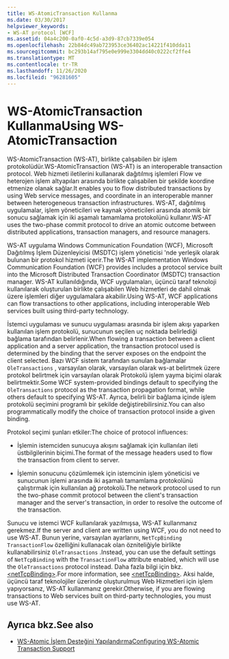 ```yaml
---
title: WS-AtomicTransaction Kullanma
ms.date: 03/30/2017
helpviewer_keywords:
- WS-AT protocol [WCF]
ms.assetid: 04a4c200-0af0-4c5d-a3d9-87cb7339e054
ms.openlocfilehash: 22b84dc49ab723953ce36402ac14221f410dda11
ms.sourcegitcommit: bc293b14af795e0e999e3304dd40c0222cf2ffe4
ms.translationtype: MT
ms.contentlocale: tr-TR
ms.lasthandoff: 11/26/2020
ms.locfileid: "96281605"
---
```

# <a name="using-ws-atomictransaction"></a><span data-ttu-id="d7328-102">WS-AtomicTransaction Kullanma</span><span class="sxs-lookup"><span data-stu-id="d7328-102">Using WS-AtomicTransaction</span></span>

<span data-ttu-id="d7328-103">WS-AtomicTransaction (WS-AT), birlikte çalışabilen bir işlem protokolüdür.</span><span class="sxs-lookup"><span data-stu-id="d7328-103">WS-AtomicTransaction (WS-AT) is an interoperable transaction protocol.</span></span> <span data-ttu-id="d7328-104">Web hizmeti iletilerini kullanarak dağıtılmış işlemleri Flow ve heterojen işlem altyapıları arasında birlikte çalışabilen bir şekilde koordine etmenize olanak sağlar.</span><span class="sxs-lookup"><span data-stu-id="d7328-104">It enables you to flow distributed transactions by using Web service messages, and coordinate in an interoperable manner between heterogeneous transaction infrastructures.</span></span> <span data-ttu-id="d7328-105">WS-AT, dağıtılmış uygulamalar, işlem yöneticileri ve kaynak yöneticileri arasında atomik bir sonucu sağlamak için iki aşamalı tamamlama protokolünü kullanır.</span><span class="sxs-lookup"><span data-stu-id="d7328-105">WS-AT uses the two-phase commit protocol to drive an atomic outcome between distributed applications, transaction managers, and resource managers.</span></span>  
  
 <span data-ttu-id="d7328-106">WS-AT uygulama Windows Communication Foundation (WCF), Microsoft Dağıtılmış İşlem Düzenleyicisi (MSDTC) işlem yöneticisi 'nde yerleşik olarak bulunan bir protokol hizmeti içerir.</span><span class="sxs-lookup"><span data-stu-id="d7328-106">The WS-AT implementation Windows Communication Foundation (WCF) provides includes a protocol service built into the Microsoft Distributed Transaction Coordinator (MSDTC) transaction manager.</span></span> <span data-ttu-id="d7328-107">WS-AT kullanıldığında, WCF uygulamaları, üçüncü taraf teknoloji kullanılarak oluşturulan birlikte çalışabilen Web hizmetleri de dahil olmak üzere işlemleri diğer uygulamalara akabilir.</span><span class="sxs-lookup"><span data-stu-id="d7328-107">Using WS-AT, WCF applications can flow transactions to other applications, including interoperable Web services built using third-party technology.</span></span>  
  
 <span data-ttu-id="d7328-108">İstemci uygulaması ve sunucu uygulaması arasında bir işlem akışı yaparken kullanılan işlem protokolü, sunucunun seçilen uç noktada belirlediği bağlama tarafından belirlenir.</span><span class="sxs-lookup"><span data-stu-id="d7328-108">When flowing a transaction between a client application and a server application, the transaction protocol used is determined by the binding that the server exposes on the endpoint the client selected.</span></span> <span data-ttu-id="d7328-109">Bazı WCF sistem tarafından sunulan bağlamalar `OleTransactions` , varsayılan olarak, varsayılan olarak ws-at belirtmek üzere protokol belirtmek için varsayılan olarak Protokolü işlem yayma biçimi olarak belirtmektir.</span><span class="sxs-lookup"><span data-stu-id="d7328-109">Some WCF system-provided bindings default to specifying the `OleTransactions` protocol as the transaction propagation format, while others default to specifying WS-AT.</span></span> <span data-ttu-id="d7328-110">Ayrıca, belirli bir bağlama içinde işlem protokolü seçimini programlı bir şekilde değiştirebilirsiniz.</span><span class="sxs-lookup"><span data-stu-id="d7328-110">You can also programmatically modify the choice of transaction protocol inside a given binding.</span></span>  
  
 <span data-ttu-id="d7328-111">Protokol seçimi şunları etkiler:</span><span class="sxs-lookup"><span data-stu-id="d7328-111">The choice of protocol influences:</span></span>  
  
- <span data-ttu-id="d7328-112">İşlemin istemciden sunucuya akışını sağlamak için kullanılan ileti üstbilgilerinin biçimi.</span><span class="sxs-lookup"><span data-stu-id="d7328-112">The format of the message headers used to flow the transaction from client to server.</span></span>  
  
- <span data-ttu-id="d7328-113">İşlemin sonucunu çözümlemek için istemcinin işlem yöneticisi ve sunucunun işlemi arasında iki aşamalı tamamlama protokolünü çalıştırmak için kullanılan ağ protokolü.</span><span class="sxs-lookup"><span data-stu-id="d7328-113">The network protocol used to run the two-phase commit protocol between the client's transaction manager and the server's transaction, in order to resolve the outcome of the transaction.</span></span>  
  
 <span data-ttu-id="d7328-114">Sunucu ve istemci WCF kullanılarak yazılmışsa, WS-AT kullanmanız gerekmez.</span><span class="sxs-lookup"><span data-stu-id="d7328-114">If the server and client are written using WCF, you do not need to use WS-AT.</span></span> <span data-ttu-id="d7328-115">Bunun yerine, varsayılan ayarlarını, `NetTcpBinding` `TransactionFlow` özelliğini kullanacak olan özniteliğiyle birlikte kullanabilirsiniz `OleTransactions` .</span><span class="sxs-lookup"><span data-stu-id="d7328-115">Instead, you can use the default settings of `NetTcpBinding` with the `TransactionFlow` attribute enabled, which will use the `OleTransactions` protocol instead.</span></span> <span data-ttu-id="d7328-116">Daha fazla bilgi için bkz. [\<netTcpBinding>](../../configure-apps/file-schema/wcf/nettcpbinding.md).</span><span class="sxs-lookup"><span data-stu-id="d7328-116">For more information, see [\<netTcpBinding>](../../configure-apps/file-schema/wcf/nettcpbinding.md).</span></span> <span data-ttu-id="d7328-117">Aksi halde, üçüncü taraf teknolojiler üzerinde oluşturulmuş Web Hizmetleri için işlem yapıyorsanız, WS-AT kullanmanız gerekir.</span><span class="sxs-lookup"><span data-stu-id="d7328-117">Otherwise, if you are flowing transactions to Web services built on third-party technologies, you must use WS-AT.</span></span>  
  
## <a name="see-also"></a><span data-ttu-id="d7328-118">Ayrıca bkz.</span><span class="sxs-lookup"><span data-stu-id="d7328-118">See also</span></span>

- [<span data-ttu-id="d7328-119">WS-Atomic İşlem Desteğini Yapılandırma</span><span class="sxs-lookup"><span data-stu-id="d7328-119">Configuring WS-Atomic Transaction Support</span></span>](configuring-ws-atomic-transaction-support.md)
